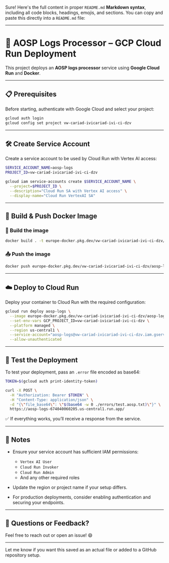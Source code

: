 Sure! Here's the full content in proper `README.md` **Markdown syntax**, including all code blocks, headings, emojis, and sections. You can copy and paste this directly into a `README.md` file:

---

# 🚀 AOSP Logs Processor – GCP Cloud Run Deployment

This project deploys an **AOSP logs processor** service using **Google Cloud Run** and **Docker**.

---

## 📋 Prerequisites

Before starting, authenticate with Google Cloud and select your project:

```bash
gcloud auth login
gcloud config set project vw-cariad-ivicariad-ivi-ci-dzv
```

---

## 🛠️ Create Service Account

Create a service account to be used by Cloud Run with Vertex AI access:

```bash
SERVICE_ACCOUNT_NAME=aosp-logs
PROJECT_ID=vw-cariad-ivicariad-ivi-ci-dzv

gcloud iam service-accounts create $SERVICE_ACCOUNT_NAME \
  --project=$PROJECT_ID \
  --description="Cloud Run SA with Vertex AI access" \
  --display-name="Cloud Run VertexAI SA"
```

---

## 🐳 Build & Push Docker Image

### 🔧 Build the image

```bash
docker build . -t europe-docker.pkg.dev/vw-cariad-ivicariad-ivi-ci-dzv/aosp-logs/aosp-logs:latest
```

### 📤 Push the image

```bash
docker push europe-docker.pkg.dev/vw-cariad-ivicariad-ivi-ci-dzv/aosp-logs/aosp-logs
```

---

## ☁️ Deploy to Cloud Run

Deploy your container to Cloud Run with the required configuration:

```bash
gcloud run deploy aosp-logs \
  --image europe-docker.pkg.dev/vw-cariad-ivicariad-ivi-ci-dzv/aosp-logs/aosp-logs \
  --set-env-vars GCP_PROJECT_ID=vw-cariad-ivicariad-ivi-ci-dzv \
  --platform managed \
  --region us-central1 \
  --service-account="aosp-logs@vw-cariad-ivicariad-ivi-ci-dzv.iam.gserviceaccount.com" \
  --allow-unauthenticated
```

---

## 🧪 Test the Deployment

To test your deployment, pass an `.error` file encoded as base64:

```bash
TOKEN=$(gcloud auth print-identity-token)

curl -X POST \
  -H "Authorization: Bearer $TOKEN" \
  -H "Content-Type: application/json" \
  -d "{\"file_base64\": \"$(base64 -w 0 ./errors/test.aosp.txt)\"}" \
  https://aosp-logs-674040060205.us-central1.run.app/
```

✅ If everything works, you’ll receive a response from the service.

---

## 🧾 Notes

* Ensure your service account has sufficient IAM permissions:

  * `Vertex AI User`
  * `Cloud Run Invoker`
  * `Cloud Run Admin`
  * And any other required roles
* Update the region or project name if your setup differs.
* For production deployments, consider enabling authentication and securing your endpoints.

---

## 💬 Questions or Feedback?

Feel free to reach out or open an issue! 😄

---

Let me know if you want this saved as an actual file or added to a GitHub repository setup.

